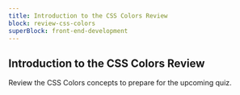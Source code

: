 ```yaml
---
title: Introduction to the CSS Colors Review
block: review-css-colors
superBlock: front-end-development
---
```


## Introduction to the CSS Colors Review

Review the CSS Colors concepts to prepare for the upcoming quiz.
